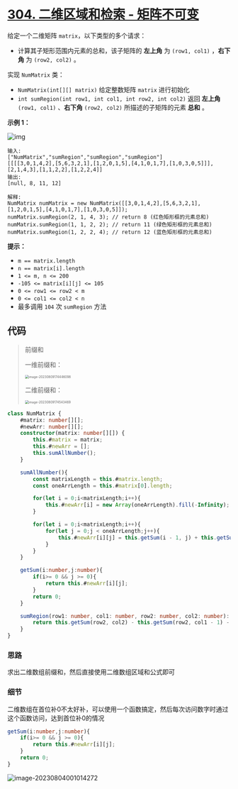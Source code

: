 # [304. 二维区域和检索 - 矩阵不可变](https://leetcode.cn/problems/range-sum-query-2d-immutable/)

给定一个二维矩阵 `matrix`，以下类型的多个请求：

-   计算其子矩形范围内元素的总和，该子矩阵的 **左上角** 为 `(row1, col1)` ，**右下角** 为 `(row2, col2)` 。

实现 `NumMatrix` 类：

-   `NumMatrix(int[][] matrix)` 给定整数矩阵 `matrix` 进行初始化
-   `int sumRegion(int row1, int col1, int row2, int col2)` 返回 **左上角** `(row1, col1)` 、**右下角** `(row2, col2)` 所描述的子矩阵的元素 **总和** 。

**示例 1：**

![img](https://qiniucloud.qishilong.space/images/202308040008106.png)

```
输入: 
["NumMatrix","sumRegion","sumRegion","sumRegion"]
[[[[3,0,1,4,2],[5,6,3,2,1],[1,2,0,1,5],[4,1,0,1,7],[1,0,3,0,5]]],[2,1,4,3],[1,1,2,2],[1,2,2,4]]
输出: 
[null, 8, 11, 12]

解释:
NumMatrix numMatrix = new NumMatrix([[3,0,1,4,2],[5,6,3,2,1],[1,2,0,1,5],[4,1,0,1,7],[1,0,3,0,5]]);
numMatrix.sumRegion(2, 1, 4, 3); // return 8 (红色矩形框的元素总和)
numMatrix.sumRegion(1, 1, 2, 2); // return 11 (绿色矩形框的元素总和)
numMatrix.sumRegion(1, 2, 2, 4); // return 12 (蓝色矩形框的元素总和)
```

**提示：**

-   `m == matrix.length`
-   `n == matrix[i].length`
-   `1 <= m, n <= 200`
-   `-105 <= matrix[i][j] <= 105`
-   `0 <= row1 <= row2 < m`
-   `0 <= col1 <= col2 < n`
-   最多调用 `104` 次 `sumRegion` 方法



## 代码

>   前缀和
>
>   一维前缀和：
>
>   <img src="https://qiniucloud.qishilong.space/images/202308091744171.png" alt="image-20230809174446098" style="zoom:50%;" />
>
>   二维前缀和：
>
>   <img src="https://qiniucloud.qishilong.space/images/202308091745513.png" alt="image-20230809174543469" style="zoom:50%;" />

```ts
class NumMatrix {
    #matrix: number[][];
    #newArr: number[][];
    constructor(matrix: number[][]) {
        this.#matrix = matrix;
        this.#newArr = [];
        this.sumAllNumber();
    }

    sumAllNumber(){
        const matrixLength = this.#matrix.length;
        const oneArrLength = this.#matrix[0].length;

        for(let i = 0;i<matrixLength;i++){
            this.#newArr[i] = new Array(oneArrLength).fill(-Infinity);
        }

        for(let i = 0;i<matrixLength;i++){
            for(let j = 0;j < oneArrLength;j++){
                this.#newArr[i][j] = this.getSum(i - 1, j) + this.getSum(i, j - 1) - this.getSum(i - 1, j - 1) + this.#matrix[i][j];
            }
        }
    }

    getSum(i:number,j:number){
        if(i>= 0 && j >= 0){
            return this.#newArr[i][j];
        }
        return 0;
    }

    sumRegion(row1: number, col1: number, row2: number, col2: number): number {
        return this.getSum(row2, col2) - this.getSum(row2, col1 - 1) - this.getSum(row1-1, col2) + this.getSum(row1 - 1, col1 - 1);
    }
}
```

### 思路

求出二维数组前缀和，然后直接使用二维数组区域和公式即可

### 细节

二维数组在首位补0不太好补，可以使用一个函数搞定，然后每次访问数字时通过这个函数访问，达到首位补0的情况

```ts
getSum(i:number,j:number){
    if(i>= 0 && j >= 0){
        return this.#newArr[i][j];
    }
    return 0;
}
```



![image-20230804001014272](https://qiniucloud.qishilong.space/images/202308040010295.png)